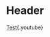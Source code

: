 <!-- TITLE: Test -->
<!-- SUBTITLE: A quick summary of Test -->

# Header
[Test](https://www.youtube.com/watch?v=ZrZISyPucMg){.youtube}